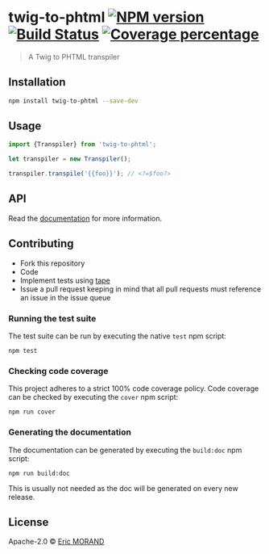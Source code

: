 # twig-to-phtml [![NPM version][npm-image]][npm-url] [![Build Status][travis-image]][travis-url] [![Coverage percentage][coveralls-image]][coveralls-url]

> A Twig to PHTML transpiler

## Installation

```bash
npm install twig-to-phtml --save-dev
```

## Usage

```typescript
import {Transpiler} from 'twig-to-phtml';

let transpiler = new Transpiler();

transpiler.transpile('{{foo}}'); // <?=$foo?>
```

## API

Read the [documentation](https://nightlycommit.github.io/twig-to-phtml) for more information.

## Contributing

* Fork this repository
* Code
* Implement tests using [tape](https://github.com/substack/tape)
* Issue a pull request keeping in mind that all pull requests must reference an issue in the issue queue

### Running the test suite

The test suite can be run by executing the native `test` npm script:

`npm test`

### Checking code coverage

This project adheres to a strict 100% code coverage policy. Code coverage can be checked by executing the `cover` npm script:

`npm run cover`

### Generating the documentation

The documentation can be generated by executing the `build:doc` npm script:

`npm run build:doc`

This is usually not needed as the doc will be generated on every new release.

## License

Apache-2.0 © [Eric MORAND]()

[npm-image]: https://badge.fury.io/js/twig-to-phtml.svg
[npm-url]: https://npmjs.org/package/twig-to-phtml
[travis-image]: https://travis-ci.org/NightlyCommit/twig-to-phtml.svg?branch=master
[travis-url]: https://travis-ci.org/NightlyCommit/twig-to-phtml
[coveralls-image]: https://coveralls.io/repos/github/NightlyCommit/twig-to-phtml/badge.svg
[coveralls-url]: https://coveralls.io/github/NightlyCommit/twig-to-phtml